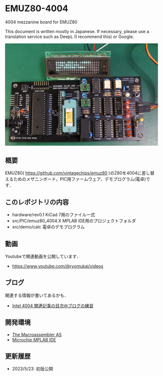 # EMUZ80-4004
4004 mezzanine board for EMUZ80

This document is written mostly in Japanese. If necessary, please use a translation service such as DeepL (I recommend this) or Google.

![](images/title.jpg)

## 概要
EMUZ80( https://github.com/vintagechips/emuz80 )のZ80を4004に差し替えるためのメザニンボード，PIC用ファームウェア，デモプログラム(電卓)です．

## このレポジトリの内容
- hardware/rev0.1 KiCad 7用のファイル一式
- src/PIC/emuz80_4004.X MPLAB IDE用のプロジェクトフォルダ
- src/demo/calc 電卓のデモプログラム

## 動画
Youtubeで関連動画を公開しています．
- https://www.youtube.com/@ryomukai/videos

## ブログ
関連する情報が書いてあるかも．
- [Intel 4004 関連記事の目次@ブログの練習](https://blog.goo.ne.jp/tk-80/e/3fa1e2972737c7b7d1b83f4e7bd648a2)

## 開発環境
- [The Macroassembler AS](http://john.ccac.rwth-aachen.de:8000/as/)
- [Microchip MPLAB IDE](https://www.microchip.com/en-us/tools-resources/develop/mplab-x-ide)

## 更新履歴
- 2023/5/23: 初版公開
